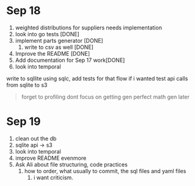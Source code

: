# Sep 18

1. weighted distributions for suppliers needs implementation
2. look into go tests [DONE]
3. implement parts generator [DONE]
   1. write to csv as well [DONE]
4. Improve the README [DONE]
5. Add documentation for Sep 17 work[DONE]
6. look into temporal


write to sqllite using sqlc,
add tests for that flow
if i wanted test api calls from sqlite to s3

>forget to profiling
>dont focus on getting gen perfect
>math gen later

# Sep 19 

1. clean out the db 
2. sqlite api -> s3
3. look into temporal
4. improve README evenmore
5. Ask Ali about file structuring, code practices
   1. how to order, what usually to commit, the sql files and yaml files
      1. i want criticism.